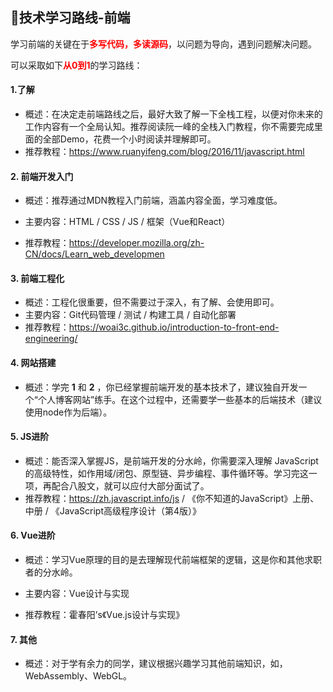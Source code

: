 ## 📌技术学习路线-前端

学习前端的关键在于<font color=red>**多写代码，多读源码**</font>，以问题为导向，遇到问题解决问题。

可以采取如下<font color=red>**从0到1**</font>的学习路线：

#### 1.了解

- 概述：在决定走前端路线之后，最好大致了解一下全栈工程，以便对你未来的工作内容有一个全局认知。推荐阅读阮一峰的全栈入门教程，你不需要完成里面的全部Demo，花费一个小时阅读并理解即可。
- 推荐教程：https://www.ruanyifeng.com/blog/2016/11/javascript.html



#### 2. 前端开发入门

- 概述：推荐通过MDN教程入门前端，涵盖内容全面，学习难度低。

- 主要内容：HTML / CSS / JS / 框架（Vue和React）

- 推荐教程：https://developer.mozilla.org/zh-CN/docs/Learn_web_developmen



#### 3. 前端工程化

- 概述：工程化很重要，但不需要过于深入，有了解、会使用即可。
- 主要内容：Git代码管理 / 测试 / 构建工具 / 自动化部署
- 推荐教程：https://woai3c.github.io/introduction-to-front-end-engineering/



#### 4. 网站搭建

- 概述：学完 **1** 和 **2** ，你已经掌握前端开发的基本技术了，建议独自开发一个“个人博客网站”练手。在这个过程中，还需要学一些基本的后端技术（建议使用node作为后端）。

#### 5. JS进阶

- 概述：能否深入掌握JS，是前端开发的分水岭，你需要深入理解 JavaScript 的高级特性，如作用域/闭包、原型链、异步编程、事件循环等。学习完这一项，再配合八股文，就可以应付大部分面试了。
- 推荐教程：https://zh.javascript.info/js / 《你不知道的JavaScript》上册、中册 / 《JavaScript高级程序设计（第4版）》



#### 6. Vue进阶

- 概述：学习Vue原理的目的是去理解现代前端框架的逻辑，这是你和其他求职者的分水岭。

- 主要内容：Vue设计与实现

- 推荐教程：霍春阳’s《Vue.js设计与实现》

  

#### 7. 其他

- 概述：对于学有余力的同学，建议根据兴趣学习其他前端知识，如，WebAssembly、WebGL。
